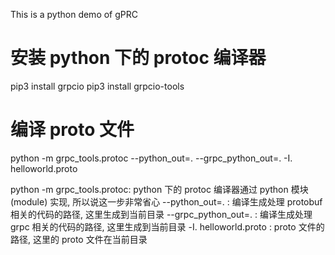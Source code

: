 This is a python demo of gPRC


# 安装 python 下的 protoc 编译器
pip3 install grpcio
pip3 install grpcio-tools

# 编译 proto 文件
python -m grpc_tools.protoc --python_out=. --grpc_python_out=. -I. helloworld.proto

python -m grpc_tools.protoc: python 下的 protoc 编译器通过 python 模块(module) 实现, 所以说这一步非常省心
--python_out=. : 编译生成处理 protobuf 相关的代码的路径, 这里生成到当前目录
--grpc_python_out=. : 编译生成处理 grpc 相关的代码的路径, 这里生成到当前目录
-I. helloworld.proto : proto 文件的路径, 这里的 proto 文件在当前目录